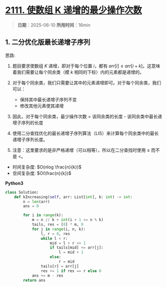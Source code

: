 # [2111. 使数组 K 递增的最少操作次数](https://leetcode.cn/problems/minimum-operations-to-make-the-array-k-increasing/description/)

> **日期**：2025-06-10
> **所用时间**：16min

## 1. 二分优化版最长递增子序列

思路:
1. 题目要求使数组 $K$ 递增，即对于每个位置 $i$，都有 $arr[i] \leq arr[i + k]$。这意味着我们需要让每个同余类（模 $k$ 相同的下标）内的元素都是递增的。

2. 对于每个同余类，我们只需要让其中的元素递增即可。对于每个同余类，我们可以：
   - 保持其中最长递增子序列不变
   - 修改其他元素使其递增

3. 因此，对于每个同余类，最少操作次数 = 该同余类的长度 - 该同余类中最长递增子序列的长度

4. 使用二分查找优化的最长递增子序列算法（LIS）来计算每个同余类中的最长递增子序列长度。

5. 注意：这里要求的是非严格递增（可以相等），所以在二分查找时使用 $\leq$ 而不是 $<$。

- 时间复杂度: $O(nlog \frac{n}{k})$
- 空间复杂度: $O(\frac{n}{k})$

**Python3**

```python
class Solution:
    def kIncreasing(self, arr: List[int], k: int) -> int:
        n = len(arr)
        ans = 0

        for i in range(k):
            m = n // k + int(i + 1 <= n % k)
            tails, res = [0] * m, 0
            for j in range(i, n, k):
                l, r = 0, res
                while l < r:
                    mid = l + r >> 1
                    if tails[mid] <= arr[j]:
                        l = mid + 1
                    else:
                        r = mid
                tails[r] = arr[j]
                res += 1 if res == r else 0
            ans += m - res
        return ans
```